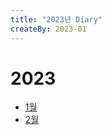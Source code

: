 ```yaml
---
title: "2023년 Diary"
createBy: 2023-01
---
```


# 2023
 - [1월](/Diary/2023_01.md)
 - [2월](/Diary/2023_02.md)